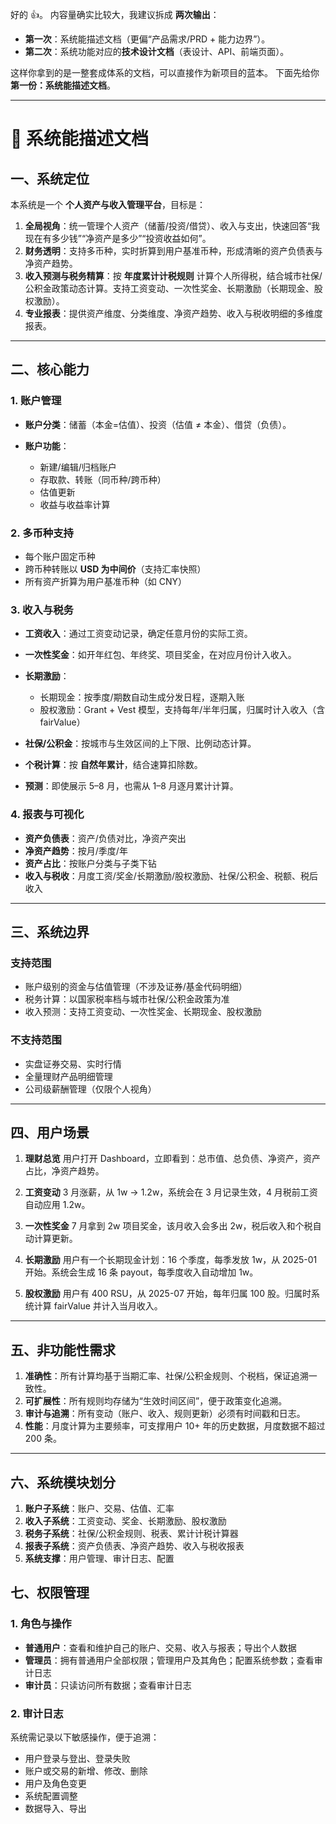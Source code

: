 好的 👍。
内容量确实比较大，我建议拆成 **两次输出**：

- **第一次**：系统能描述文档（更偏“产品需求/PRD + 能力边界”）。
- **第二次**：系统功能对应的**技术设计文档**（表设计、API、前端页面）。

这样你拿到的是一整套成体系的文档，可以直接作为新项目的蓝本。
下面先给你 **第一份：系统能描述文档**。

---

# 📘 系统能描述文档

## 一、系统定位

本系统是一个 **个人资产与收入管理平台**，目标是：

1. **全局视角**：统一管理个人资产（储蓄/投资/借贷）、收入与支出，快速回答“我现在有多少钱”“净资产是多少”“投资收益如何”。
2. **财务透明**：支持多币种，实时折算到用户基准币种，形成清晰的资产负债表与净资产趋势。
3. **收入预测与税务精算**：按 **年度累计计税规则** 计算个人所得税，结合城市社保/公积金政策动态计算。支持工资变动、一次性奖金、长期激励（长期现金、股权激励）。
4. **专业报表**：提供资产维度、分类维度、净资产趋势、收入与税收明细的多维度报表。

---

## 二、核心能力

### 1. 账户管理

- **账户分类**：储蓄（本金=估值）、投资（估值 ≠ 本金）、借贷（负债）。
- **账户功能**：

  - 新建/编辑/归档账户
  - 存取款、转账（同币种/跨币种）
  - 估值更新
  - 收益与收益率计算

### 2. 多币种支持

- 每个账户固定币种
- 跨币种转账以 **USD 为中间价**（支持汇率快照）
- 所有资产折算为用户基准币种（如 CNY）

### 3. 收入与税务

- **工资收入**：通过工资变动记录，确定任意月份的实际工资。
- **一次性奖金**：如开年红包、年终奖、项目奖金，在对应月份计入收入。
- **长期激励**：

  - 长期现金：按季度/期数自动生成分发日程，逐期入账
  - 股权激励：Grant + Vest 模型，支持每年/半年归属，归属时计入收入（含 fairValue）

- **社保/公积金**：按城市与生效区间的上下限、比例动态计算。
- **个税计算**：按 **自然年累计**，结合速算扣除数。
- **预测**：即使展示 5–8 月，也需从 1–8 月逐月累计计算。

### 4. 报表与可视化

- **资产负债表**：资产/负债对比，净资产突出
- **净资产趋势**：按月/季度/年
- **资产占比**：按账户分类与子类下钻
- **收入与税收**：月度工资/奖金/长期激励/股权激励、社保/公积金、税额、税后收入

---

## 三、系统边界

### 支持范围

- 账户级别的资金与估值管理（不涉及证券/基金代码明细）
- 税务计算：以国家税率档与城市社保/公积金政策为准
- 收入预测：支持工资变动、一次性奖金、长期现金、股权激励

### 不支持范围

- 实盘证券交易、实时行情
- 全量理财产品明细管理
- 公司级薪酬管理（仅限个人视角）

---

## 四、用户场景

1. **理财总览**
   用户打开 Dashboard，立即看到：总市值、总负债、净资产，资产占比，净资产趋势。

2. **工资变动**
   3 月涨薪，从 1w → 1.2w，系统会在 3 月记录生效，4 月税前工资自动应用 1.2w。

3. **一次性奖金**
   7 月拿到 2w 项目奖金，该月收入会多出 2w，税后收入和个税自动计算更新。

4. **长期激励**
   用户有一个长期现金计划：16 个季度，每季发放 1w，从 2025-01 开始。系统会生成 16 条 payout，每季度收入自动增加 1w。

5. **股权激励**
   用户有 400 RSU，从 2025-07 开始，每年归属 100 股。归属时系统计算 fairValue 并计入当月收入。

---

## 五、非功能性需求

1. **准确性**：所有计算均基于当期汇率、社保/公积金规则、个税档，保证追溯一致性。
2. **可扩展性**：所有规则均存储为“生效时间区间”，便于政策变化追溯。
3. **审计与追溯**：所有变动（账户、收入、规则更新）必须有时间戳和日志。
4. **性能**：月度计算为主要频率，可支撑用户 10+ 年的历史数据，月度数据不超过 200 条。

---

## 六、系统模块划分

1. **账户子系统**：账户、交易、估值、汇率
2. **收入子系统**：工资变动、奖金、长期激励、股权激励
3. **税务子系统**：社保/公积金规则、税表、累计计税计算器
4. **报表子系统**：资产负债表、净资产趋势、收入与税收报表
5. **系统支撑**：用户管理、审计日志、配置

## 七、权限管理

### 1. 角色与操作

- **普通用户**：查看和维护自己的账户、交易、收入与报表；导出个人数据
- **管理员**：拥有普通用户全部权限；管理用户及其角色；配置系统参数；查看审计日志
- **审计员**：只读访问所有数据；查看审计日志

### 2. 审计日志

系统需记录以下敏感操作，便于追溯：

- 用户登录与登出、登录失败
- 账户或交易的新增、修改、删除
- 用户及角色变更
- 系统配置调整
- 数据导入、导出

